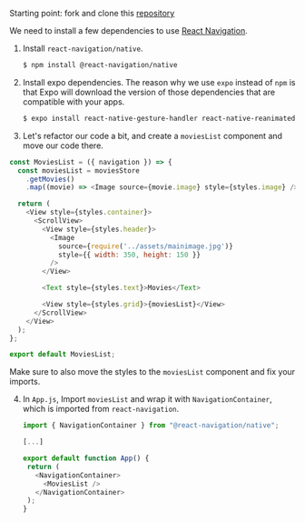 Starting point: fork and clone this [repository](https://github.com/JoinCODED/Demo-RN-M3-Navigation)

We need to install a few dependencies to use [React Navigation](https://reactnavigation.org/docs/getting-started/).

1. Install `react-navigation/native`.

   ```bash
   $ npm install @react-navigation/native
   ```

2. Install expo dependencies. The reason why we use `expo` instead of `npm` is that Expo will download the version of those dependencies that are compatible with your apps.

   ```bash
   $ expo install react-native-gesture-handler react-native-reanimated react-native-screens react-native-safe-area-context @react-native-community/masked-view
   ```

3. Let's refactor our code a bit, and create a `moviesList` component and move our code there.

```js
const MoviesList = ({ navigation }) => {
  const moviesList = moviesStore
    .getMovies()
    .map((movie) => <Image source={movie.image} style={styles.image} />);

  return (
    <View style={styles.container}>
      <ScrollView>
        <View style={styles.header}>
          <Image
            source={require('../assets/mainimage.jpg')}
            style={{ width: 350, height: 150 }}
          />
        </View>

        <Text style={styles.text}>Movies</Text>

        <View style={styles.grid}>{moviesList}</View>
      </ScrollView>
    </View>
  );
};

export default MoviesList;
```

Make sure to also move the styles to the `moviesList` component and fix your imports.

4. In `App.js`, Import `moviesList` and wrap it with `NavigationContainer`, which is imported from `react-navigation`.

   ```javascript
   import { NavigationContainer } from "@react-navigation/native";

   [...]

   export default function App() {
    return (
      <NavigationContainer>
        <MoviesList />
      </NavigationContainer>
    );
   }
   ```
